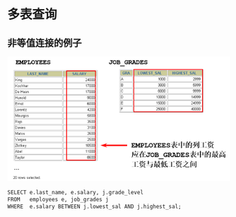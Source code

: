 # 多表查询



## 非等值连接的例子

![image-20220113163957908](README.assets/image-20220113163957908.png)

```mysql
SELECT e.last_name, e.salary, j.grade_level
FROM   employees e, job_grades j
WHERE  e.salary BETWEEN j.lowest_sal AND j.highest_sal;
```

